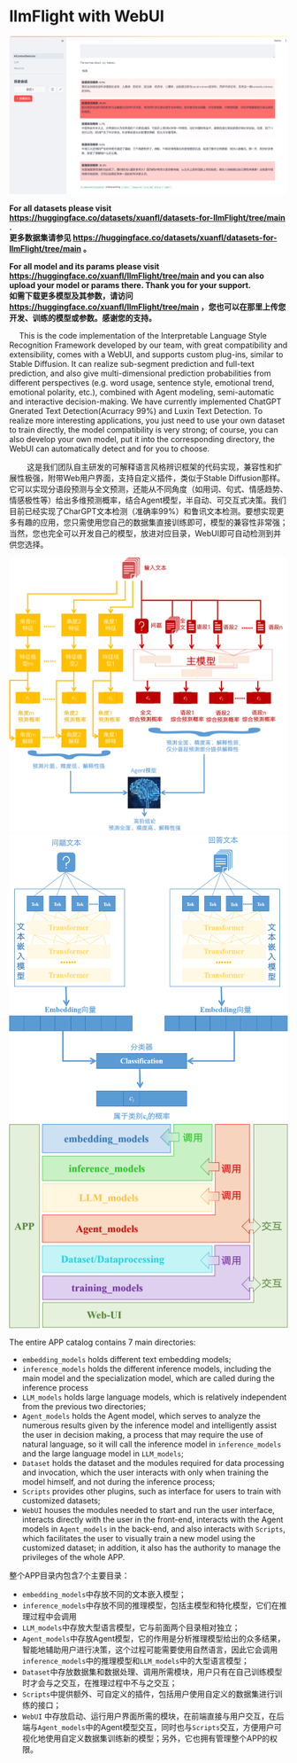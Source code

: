 # llmFlight with WebUI

!['WebUI'](webui.png)

**For all datasets please visit https://huggingface.co/datasets/xuanfl/datasets-for-llmFlight/tree/main .**  
**更多数据集请参见 https://huggingface.co/datasets/xuanfl/datasets-for-llmFlight/tree/main 。**  

**For all model and its params please visit https://huggingface.co/xuanfl/llmFlight/tree/main and you can also upload your model or params there. Thank you for your support.**  
**如需下载更多模型及其参数，请访问 https://huggingface.co/xuanfl/llmFlight/tree/main ，您也可以在那里上传您开发、训练的模型或参数。感谢您的支持。**  

&ensp;&ensp; This is the code implementation of the Interpretable Language Style Recognition Framework developed by our team, with great compatibility and extensibility, comes with a WebUI, and supports custom plug-ins, similar to Stable Diffusion. It can realize sub-segment prediction and full-text prediction, and also give multi-dimensional prediction probabilities from different perspectives (e.g. word usage, sentence style, emotional trend, emotional polarity, etc.), combined with Agent modeling, semi-automatic and interactive decision-making. We have currently implemented ChatGPT Gnerated Text Detection(Acurracy 99%) and Luxin Text Detection. To realize more interesting applications, you just need to use your own dataset to train directly, the model compatibility is very strong; of course, you can also develop your own model, put it into the corresponding directory, the WebUI can automatically detect and for you to choose.

&emsp;&emsp; 这是我们团队自主研发的可解释语言风格辨识框架的代码实现，兼容性和扩展性极强，附带Web用户界面，支持自定义插件，类似于Stable Diffusion那样。它可以实现分语段预测与全文预测，还能从不同角度（如用词、句式、情感趋势、情感极性等）给出多维预测概率，结合Agent模型，半自动、可交互式决策。我们目前已经实现了CharGPT文本检测（准确率99%）和鲁讯文本检测。要想实现更多有趣的应用，您只需使用您自己的数据集直接训练即可，模型的兼容性非常强；当然，您也完全可以开发自己的模型，放进对应目录，WebUI即可自动检测到并供您选择。

!['entire_framework'](./entire_framework.png)
!['main_model_framework'](./main_model_framework.png)
!['dirs'](./dirs.png)

The entire APP catalog contains 7 main directories:
- `embedding_models` holds different text embedding models;
- `inference_models` holds the different inference models, including the main model and the specialization model, which are called during the inference process
- `LLM_models` holds large language models, which is relatively independent from the previous two directories;
- `Agent_models` holds the Agent model, which serves to analyze the numerous results given by the inference model and intelligently assist the user in decision making, a process that may require the use of natural language, so it will call the inference model in `inference_models` and the large language model in `LLM_models`;
- `Dataset` holds the dataset and the modules required for data processing and invocation, which the user interacts with only when training the model himself, and not during the inference process;
- `Scripts` provides other plugins, such as interface for users to train with customized datasets;  
- `WebUI` houses the modules needed to start and run the user interface, interacts directly with the user in the front-end, interacts with the Agent models in `Agent_models` in the back-end, and also interacts with `Scripts`, which facilitates the user to visually train a new model using the customized dataset; in addition, it also has the authority to manage the privileges of the whole APP.

整个APP目录内包含7个主要目录：
- `embedding_models`中存放不同的文本嵌入模型；
- `inference_models`中存放不同的推理模型，包括主模型和特化模型，它们在推理过程中会调用
- `LLM_models`中存放大型语言模型，它与前面两个目录相对独立；
- `Agent_models`中存放Agent模型，它的作用是分析推理模型给出的众多结果，智能地辅助用户进行决策，这个过程可能需要使用自然语言，因此它会调用`inference_models`中的推理模型和`LLM_models`中的大型语言模型；
- `Dataset`中存放数据集和数据处理、调用所需模块，用户只有在自己训练模型时才会与之交互，在推理过程中不与之交互；
- `Scripts`中提供额外、可自定义的插件，包括用户使用自定义的数据集进行训练的接口；
- `WebUI` 中存放启动、运行用户界面所需的模块，在前端直接与用户交互，在后端与`Agent_models`中的Agent模型交互，同时也与`Scripts`交互，方便用户可视化地使用自定义数据集训练新的模型；另外，它也拥有管理整个APP的权限。
